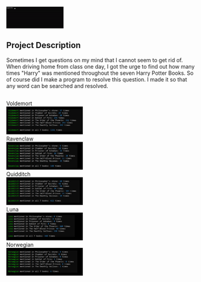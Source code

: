 <img src="https://github.com/Bsktrrl/Bsktrrl.github.io/blob/main/images/HarryPotterWordCounter/Top.gif" width="30%"/><br>

## Project Description
Sometimes I get questions on my mind that I cannot seem to get rid of. 
When driving home from class one day, I got the urge to find out how many times "Harry" was mentioned throughout the seven Harry Potter Books. 
So of course did I make a program to resolve this question. 
I made it so that any word can be searched and resolved.

##
Voldemort<br>
<img src="https://github.com/Bsktrrl/Bsktrrl.github.io/blob/main/images/HarryPotterWordCounter/Search_Voldemort.jpg" width="40%"/><br>
Ravenclaw<br>
<img src="https://github.com/Bsktrrl/Bsktrrl.github.io/blob/main/images/HarryPotterWordCounter/Search_Ravenclaw.jpg" width="40%"/><br>
Quidditch<br>
<img src="https://github.com/Bsktrrl/Bsktrrl.github.io/blob/main/images/HarryPotterWordCounter/Search_Quidditch.jpg" width="40%"/><br>
Luna<br>
<img src="https://github.com/Bsktrrl/Bsktrrl.github.io/blob/main/images/HarryPotterWordCounter/Search_Luna.jpg" width="40%"/><br>
Norwegian<br>
<img src="https://github.com/Bsktrrl/Bsktrrl.github.io/blob/main/images/HarryPotterWordCounter/Search_Norwegian.jpg" width="40%"/><br>
